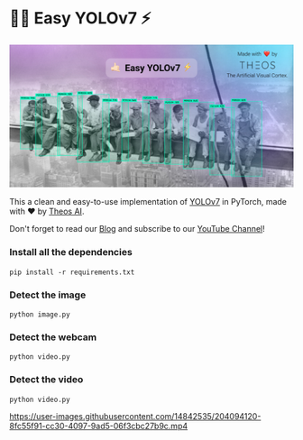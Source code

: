# 🤙🏻 Easy YOLOv7 ⚡️

![Easy YOLOv7 by Theos AI](detected_image.jpg)

This a clean and easy-to-use implementation of [YOLOv7](https://github.com/WongKinYiu/yolov7) in PyTorch, made with ❤️ by [Theos AI](https://theos.ai).

Don't forget to read our [Blog](https://blog.theos.ai) and subscribe to our [YouTube Channel](https://www.youtube.com/@theos-ai/)!

### Install all the dependencies

```
pip install -r requirements.txt
```

### Detect the image

```
python image.py
```

### Detect the webcam

```
python video.py
```

### Detect the video

```
python video.py
```

https://user-images.githubusercontent.com/14842535/204094120-8fc55f91-cc30-4097-9ad5-06f3cbc27b9c.mp4
